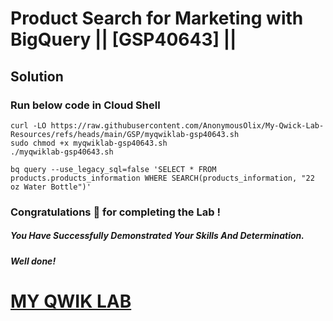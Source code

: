 # Product Search for Marketing with BigQuery || [GSP40643] ||

## Solution

### Run below code in Cloud Shell

```
curl -LO https://raw.githubusercontent.com/AnonymousOlix/My-Qwick-Lab-Resources/refs/heads/main/GSP/myqwiklab-gsp40643.sh
sudo chmod +x myqwiklab-gsp40643.sh
./myqwiklab-gsp40643.sh
```

```
bq query --use_legacy_sql=false 'SELECT * FROM products.products_information WHERE SEARCH(products_information, "22 oz Water Bottle")'
```

### Congratulations 🎉 for completing the Lab !

##### *You Have Successfully Demonstrated Your Skills And Determination.*

#### *Well done!*

# [MY QWIK LAB](https://www.youtube.com/@MyQwiklab)
